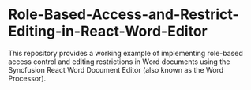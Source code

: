 # Role-Based-Access-and-Restrict-Editing-in-React-Word-Editor
This repository provides a working example of implementing role-based access control and editing restrictions in Word documents using the Syncfusion React Word Document Editor (also known as the Word Processor).
